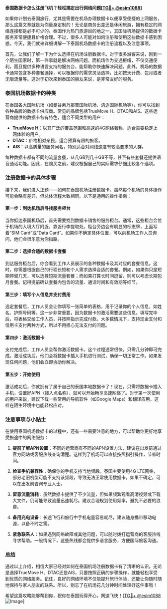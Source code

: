 **泰国数据卡怎么注册飞机？轻松搞定出行网络问题[[TG💪+ @esim1088](https://t.me/s/esim1088)]**

如果你计划去泰国旅行，尤其是需要在机场办理数据卡以便享受便捷的上网服务，那么这篇文章就是为你量身定制的！无论是商务出差还是休闲旅游，拥有稳定的网络连接都是必不可少的。泰国作为热门旅游目的地之一，其国际机场提供的数据卡服务非常便捷且价格合理。不过，很多人可能对如何注册和使用这些数据卡感到困惑。今天，我们就来详细讲解一下泰国机场数据卡的注册流程以及注意事项。

首先，让我们了解一下为什么选择在机场注册数据卡。对于很多游客来说，刚到一个陌生国家时，第一件事就是解决网络问题。而机场作为交通枢纽，不仅交通便利，而且提供多种语言支持的服务台，能帮助你快速解决问题。此外，机场的数据卡通常包含多种套餐选择，可以根据你的需求灵活选择，比如按天计费、包月或者无限流量等。这对于初次来到泰国的朋友来说，是非常友好的服务。

### 泰国机场数据卡的种类

在泰国各大国际机场（如曼谷素万那普国际机场、清迈国际机场等），你可以找到各种品牌的数据卡供应商。常见的品牌包括TrueMove H、DTAC和AIS。这些运营商提供的数据卡各有特色，适合不同类型的用户：

- **TrueMove H**：以其广泛的覆盖范围和高速的4G网络著称，适合需要稳定上网体验的用户。
- **DTAC**：价格相对亲民，适合预算有限的旅客。
- **AIS**：以高质量的服务闻名，特别适合对网络速度有较高要求的人群。

每种数据卡都有不同的流量套餐，从几GB到几十GB不等，甚至有些套餐还提供语音通话功能。因此，在购买之前，建议根据自己的实际需求仔细比较各个选项。

### 注册数据卡的具体步骤

接下来，我们进入正题——如何在泰国机场注册数据卡。虽然每个机场的具体操作可能会略有差异，但总体流程大致相同。以下是通用的操作指南：

#### 第一步：到达机场后寻找服务柜台

当你抵达泰国机场后，首先需要找到数据卡销售的服务柜台。通常，这些柜台会位于机场的入境大厅附近，靠近行李提取处。柜台旁边会有明显的标志牌，上面写着“SIM Card”或“Data Card”。如果你不确定具体位置，可以向机场工作人员询问，他们会很乐意为你指路。

#### 第二步：选择合适的数据卡套餐

到达服务柜台后，你会看到工作人员展示的各种数据卡及其对应的套餐信息。这时，你需要根据自己的行程长短和个人需求选择合适的套餐。例如，如果你只是短期停留几天，可以选择短期流量套餐；而如果打算长时间逗留，则可以考虑长期包月套餐。记得提前确认套餐内包含的流量、通话时间和有效期等细节。

#### 第三步：填写个人信息并支付费用

选定套餐后，工作人员会让你填写一张简单的表格，用于记录你的个人信息，如姓名、护照号码等。这一步非常重要，因为数据卡的激活需要这些信息。填写完毕后，将表格交给工作人员，并按照指示完成付款。大多数情况下，支持现金支付和信用卡支付两种方式，所以不用担心无法支付的问题。

#### 第四步：激活数据卡

支付完成后，工作人员会帮你激活数据卡。这个过程通常很快，只需几分钟即可完成。激活成功后，他们会将数据卡插入手机进行测试，确保一切正常工作。如果发现任何问题，他们会立即协助你解决。

#### 第五步：开始使用

激活成功后，你就拥有了属于自己的泰国本地数据卡了！现在，只需将数据卡插入手机，设置好APN（接入点名称），就可以开始畅享高速网络了。对于第一次使用的用户来说，建议下载一些常用的导航软件（如Google Maps）和翻译应用，这样在陌生环境中也能轻松应对。

### 注意事项与小贴士

在使用泰国机场数据卡的过程中，还有一些需要注意的地方，可以帮助你更好地享受旅途中的网络服务：

1. **提前了解APN设置**：不同的运营商有不同的APN设置方法，建议在出发前通过官方网站或客服热线查询清楚。这样到了机场可以直接按照指引操作，节省时间。

2. **检查手机兼容性**：确保你的手机支持当地频段。泰国主要使用4G LTE网络，部分老旧机型可能不支持该频段，导致无法正常使用数据卡。如果不确定，可以在出发前咨询专业人士。

3. **留意流量消耗**：虽然数据卡提供了不少流量，但如果频繁观看高清视频或下载大文件，仍可能导致流量迅速耗尽。建议合理规划使用频率，避免不必要的浪费。

4. **备用充电设备**：长途飞行和旅行中手机电量容易耗尽，建议随身携带移动电源，以备不时之需。

5. **紧急联系人**：如果遇到网络故障或其他问题，可以随时拨打运营商的客服热线寻求帮助。一般情况下，这些热线都会提供多语言服务，方便国际旅客沟通。

### 总结

通过以上介绍，相信大家已经对如何在泰国机场注册数据卡有了清晰的认识。无论是选择TrueMove H、DTAC还是AIS，只要按照正确的步骤操作，就能轻松享受到优质的网络服务。记住，良好的网络环境不仅能提升旅行体验，还能让你随时随地保持与家人朋友的联系。所以，别忘了在机场花几分钟时间处理好这件事哦！

希望这篇攻略能够帮到你，祝你在泰国玩得开心，网速飞快！[[TG💪+ @esim1088](https://t.me/s/esim1088) ![Image](https://i.postimg.cc/4NQfJmqS/Snipaste-2025-05-13-00-14-12.png)]